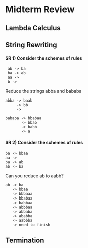 <h1> Midterm Review </h1> 

<h2> Lambda Calculus </h2>

<h2> String Rewriting </h2>
<h4> SR 1) Consider the schemes of rules </h4>

```
 ab -> ba
 ba -> ab
 aa ->
 b ->
```
Reduce the strings abba and bababa
```
abba -> baab
     -> bb
     ->  

bababa -> bbabaa
       -> bbab
       -> babb
       -> a
```

<h4> SR 2) Consider the schemes of rules </h4>
 
```
ba -> bbaa
aa -> 
ba -> ab
ab -> ba 
```

Can you reduce ab to aabb?

```
ab -> ba
   -> bbaa
   -> bbbaaa
   -> bbabaa
   -> babbaa
   -> abbbaa
   -> abbaba
   -> ababba
   -> aabbba
   -> need to finish 
```

<h2> Termination </h2>

